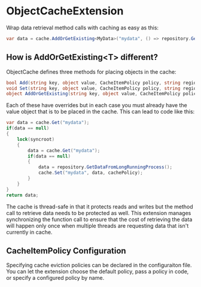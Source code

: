 ObjectCacheExtension
====================

Wrap data retrieval method calls with caching as easy as this:

```csharp
var data = cache.AddOrGetExisting<MyData>("mydata", () => repository.GetDataFromLongRunningProcess());
```

How is AddOrGetExisting&lt;T&gt; different?
-------------------------------------

ObjectCache defines three methods for placing objects in the cache: 

```csharp
bool Add(string key, object value, CacheItemPolicy policy, string regionName = null);
void Set(string key, object value, CacheItemPolicy policy, string regionName = null);
object AddOrGetExisting(string key, object value, CacheItemPolicy policy, string regionName = null);
```

Each of these have overrides but in each case you must already have the value object that is to be placed in the cache. This can lead to code like this:

```csharp
var data = cache.Get("mydata");
if(data == null)
{
	lock(syncroot) 
	{
		data = cache.Get("mydata");
		if(data == null)
		{
			data = repository.GetDataFromLongRunningProcess();
			cache.Set("mydata", data, cachePolicy);
		}
	}
}
return data;
```

The cache is thread-safe in that it protects reads and writes but the method call to retrieve data needs to be protected as well. This extension manages synchronizing the function call to ensure that the cost of retrieving the data will happen only once when multiple threads are requesting data that isn't currently in cache.

CacheItemPolicy Configuration
-----------------------------

Specifying cache eviction policies can be declared in the configuraiton file. You can let the extension choose the default policy, pass a policy in code, or specify a configured policy by name.
